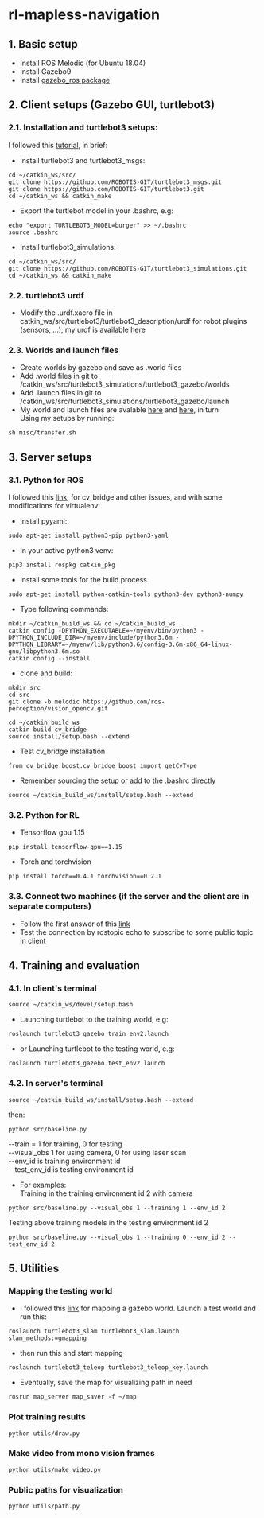# rl-mapless-navigation

## 1. Basic setup
- Install ROS Melodic (for Ubuntu 18.04)
- Install Gazebo9
- Install [gazebo_ros package](http://gazebosim.org/tutorials?tut=ros_installing&cat=connect_ros)
## 2. Client setups (Gazebo GUI, turtlebot3)
### 2.1. Installation and turtlebot3 setups: 
I followed this [tutorial](https://automaticaddison.com/how-to-launch-the-turtlebot3-simulation-with-ros/), in brief:
- Install turtlebot3 and turtlebot3_msgs:
```
cd ~/catkin_ws/src/
git clone https://github.com/ROBOTIS-GIT/turtlebot3_msgs.git
git clone https://github.com/ROBOTIS-GIT/turtlebot3.git
cd ~/catkin_ws && catkin_make
```
- Export the turtlebot model in your .bashrc, e.g:
```
echo "export TURTLEBOT3_MODEL=burger" >> ~/.bashrc
source .bashrc
```
- Install turtlebot3_simulations:
```
cd ~/catkin_ws/src/
git clone https://github.com/ROBOTIS-GIT/turtlebot3_simulations.git
cd ~/catkin_ws && catkin_make
```
### 2.2. turtlebot3 urdf
- Modify the .urdf.xacro file in catkin_ws/src/turtlebot3/turtlebot3_description/urdf for robot plugins (sensors, ...), my urdf is available [here](./misc/turbot_urdf)
### 2.3. Worlds and launch files
- Create worlds by gazebo and save as .world files
- Add .world files in git to /catkin_ws/src/turtlebot3_simulations/turtlebot3_gazebo/worlds
- Add .launch files in git to /catkin_ws/src/turtlebot3_simulations/turtlebot3_gazebo/launch
- My world and launch files are avalable [here](./misc/worlds) and [here](./misc/launch), in turn   
Using my setups by running:
```
sh misc/transfer.sh
```
## 3. Server setups
### 3.1. Python for ROS
I followed this [link](https://medium.com/@beta_b0t/how-to-setup-ros-with-python-3-44a69ca36674), for cv_bridge and other issues, and with some modifications for virtualenv:   
- Install pyyaml:
```
sudo apt-get install python3-pip python3-yaml
```
- In your active python3 venv:
```
pip3 install rospkg catkin_pkg
```
- Install some tools for the build process
```
sudo apt-get install python-catkin-tools python3-dev python3-numpy
```
- Type following commands:
```
mkdir ~/catkin_build_ws && cd ~/catkin_build_ws
catkin config -DPYTHON_EXECUTABLE=~/myenv/bin/python3 -DPYTHON_INCLUDE_DIR=~/myenv/include/python3.6m -DPYTHON_LIBRARY=~/myenv/lib/python3.6/config-3.6m-x86_64-linux-gnu/libpython3.6m.so
catkin config --install
```
- clone and build:
```
mkdir src
cd src
git clone -b melodic https://github.com/ros-perception/vision_opencv.git

cd ~/catkin_build_ws
catkin build cv_bridge
source install/setup.bash --extend
```

- Test cv_bridge installation
```
from cv_bridge.boost.cv_bridge_boost import getCvType
```
- Remember sourcing the setup or add to the .bashrc directly
```
source ~/catkin_build_ws/install/setup.bash --extend
```
### 3.2. Python for RL
- Tensorflow gpu 1.15
```
pip install tensorflow-gpu==1.15
```
- Torch and torchvision
```
pip install torch==0.4.1 torchvision==0.2.1
```
### 3.3. Connect two machines (if the server and the client are in separate computers)
- Follow the first answer of this [link](https://answers.ros.org/question/272065/specification-of-ros_master_uri-and-ros_hostname/)
- Test the connection by rostopic echo to subscribe to some public topic in client
## 4. Training and evaluation
### 4.1. In client's terminal
```
source ~/catkin_ws/devel/setup.bash
```
- Launching turtlebot to the training world, e.g:
```
roslaunch turtlebot3_gazebo train_env2.launch
```
- or Launching turtlebot to the testing world, e.g:
```
roslaunch turtlebot3_gazebo test_env2.launch
```
### 4.2. In server's terminal
```
source ~/catkin_build_ws/install/setup.bash --extend
```
then:
```
python src/baseline.py
```
--train = 1 for training, 0 for testing   
--visual_obs 1 for using camera, 0 for using laser scan   
--env_id is training environment id   
--test_env_id is testing environment id   
- For examples:   
Training in the training environment id 2 with camera
```
python src/baseline.py --visual_obs 1 --training 1 --env_id 2
```
Testing above training models in the testing environment id 2
```
python src/baseline.py --visual_obs 1 --training 0 --env_id 2 --test_env_id 2
```
## 5. Utilities
### Mapping the testing world
- I followed this [link](https://newscrewdriver.com/2018/08/11/running-turtlebot3-mapping-demonstration-with-a-twist/#:~:text=Note%3A%20If%20this%20node%20failed,%2Dkinetic%2Dslam%2Dgmapping%20.) for mapping a gazebo world. Launch a test world and run this:
```
roslaunch turtlebot3_slam turtlebot3_slam.launch slam_methods:=gmapping
```
- then run this and start mapping
```
roslaunch turtlebot3_teleop turtlebot3_teleop_key.launch
```
- Eventually, save the map for visualizing path in need
```
rosrun map_server map_saver -f ~/map
```
### Plot training results
```
python utils/draw.py
```
### Make video from mono vision frames
```
python utils/make_video.py
```
### Public paths for visualization
```
python utils/path.py
```
